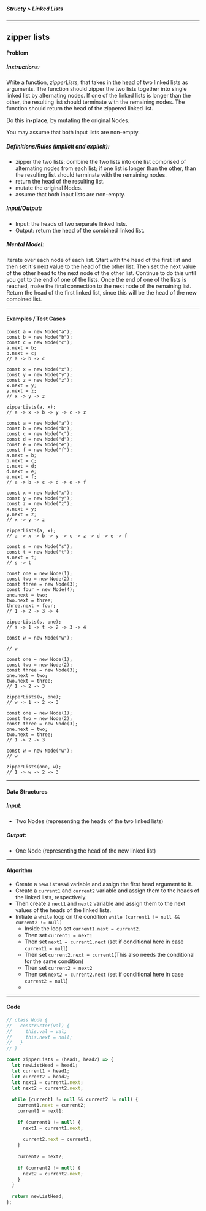 ##### Structy > Linked Lists

---

## zipper lists

#### Problem

##### Instructions:

Write a function, *zipperLists*, that takes in the head of two linked lists as arguments. The function should zipper the two lists together into single linked list by alternating nodes. If one of the linked lists is longer than the other, the resulting list should terminate with the remaining nodes. The function should return the head of the zippered linked list.

Do this **in-place**, by mutating the original Nodes.

You may assume that both input lists are non-empty.

##### Definitions/Rules (implicit and explicit):

* zipper the two lists: combine the two lists into one list comprised of alternating nodes from each list; if one list is longer than the other, than the resulting list should terminate with the remaining nodes.
* return the head of the resulting list.
* mutate the original Nodes.
* assume that both input lists are non-empty.

##### Input/Output:

* Input: the heads of two separate linked lists.
* Output: return the head of the combined linked list.

##### Mental Model:

Iterate over each node of each list. Start with the head of the first list and then set it's next value to the head of the other list. Then set the next value of the other head to the next node of the other list. Continue to do this until you get to the end of one of the lists. Once the end of one of the lists is reached, make the final connection to the next node of the remaining list. Return the head of the first linked list, since this will be the head of the new combined list.

---

#### Examples / Test Cases

```
const a = new Node("a");
const b = new Node("b");
const c = new Node("c");
a.next = b;
b.next = c;
// a -> b -> c

const x = new Node("x");
const y = new Node("y");
const z = new Node("z");
x.next = y;
y.next = z;
// x -> y -> z

zipperLists(a, x);
// a -> x -> b -> y -> c -> z

const a = new Node("a");
const b = new Node("b");
const c = new Node("c");
const d = new Node("d");
const e = new Node("e");
const f = new Node("f");
a.next = b;
b.next = c;
c.next = d;
d.next = e;
e.next = f;
// a -> b -> c -> d -> e -> f

const x = new Node("x");
const y = new Node("y");
const z = new Node("z");
x.next = y;
y.next = z;
// x -> y -> z

zipperLists(a, x);
// a -> x -> b -> y -> c -> z -> d -> e -> f

const s = new Node("s");
const t = new Node("t");
s.next = t;
// s -> t

const one = new Node(1);
const two = new Node(2);
const three = new Node(3);
const four = new Node(4);
one.next = two;
two.next = three;
three.next = four;
// 1 -> 2 -> 3 -> 4

zipperLists(s, one);
// s -> 1 -> t -> 2 -> 3 -> 4

const w = new Node("w");

// w

const one = new Node(1);
const two = new Node(2);
const three = new Node(3);
one.next = two;
two.next = three;
// 1 -> 2 -> 3 

zipperLists(w, one);
// w -> 1 -> 2 -> 3

const one = new Node(1);
const two = new Node(2);
const three = new Node(3);
one.next = two;
two.next = three;
// 1 -> 2 -> 3 

const w = new Node("w");
// w

zipperLists(one, w);
// 1 -> w -> 2 -> 3
```

---

#### Data Structures

##### Input:

* Two Nodes (representing the heads of the two linked lists)

##### Output:

* One Node (representing the head of the new linked list)

---

#### Algorithm

* Create a `newListHead` variable and assign the first head argument to it.
* Create a `current1` and `current2` variable and assign them to the heads of the linked lists, respectively.
* Then create a `next1` and `next2` variable and assign them to the next values of the heads of the linked lists.
* Initiate a `while` loop on the condition `while (current1 != null && current2 != null)`
  * Inside the loop set `current1.next = current2`.
  * Then set `current1 = next1`
  * Then set `next1 = current1.next` (set if conditional here in case `current1 = null`)
  * Then set `current2.next = current1`(This also needs the conditional for the same condition)
  * Then set `current2 = next2`
  * Then set `next2 = current2.next` (set if conditional here in case `current2 = null`)
  * 



---

#### Code

```javascript
// class Node {
//   constructor(val) {
//     this.val = val;
//     this.next = null;
//   }
// }

const zipperLists = (head1, head2) => {
  let newListHead = head1;
  let current1 = head1;
  let current2 = head2;
  let next1 = current1.next;
  let next2 = current2.next;
  
  while (current1 != null && current2 != null) {
    current1.next = current2;
    current1 = next1;
    
    if (current1 != null) {
      next1 = current1.next;
      
      current2.next = current1;
    }
    
    current2 = next2;
    
    if (current2 != null) {
      next2 = current2.next;
    }
  }
  
  return newListHead;
};
```

